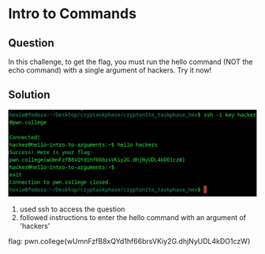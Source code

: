 # Intro to Commands
## Question
In this challenge, to get the flag, you must run the hello command (NOT the echo command) with a single argument of hackers. Try it now!

## Solution
![](./images/2.jpg)
1. used ssh to access the question 
2. followed instructions to enter the hello command with an argument of 'hackers'

flag: pwn.college{wUmnFzfB8xQYd1hf66brsVKiy2G.dhjNyUDL4kDO1czW}

